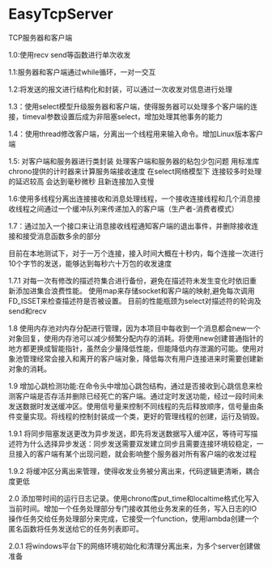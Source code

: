 # EasyTcpServer
TCP服务器和客户端

1.0:使用recv send等函数进行单次收发

1.1:服务器和客户端通过while循环，一对一交互

1.2:将发送的报文进行结构化和封装，可以通过一次收发对信息进行处理

1.3：使用select模型升级服务器和客户端，使得服务器可以处理多个客户端的连接，timeval参数设置后成为非阻塞select，增加处理其他事务的能力

1.4：使用thread修改客户端，分离出一个线程用来输入命令。增加Linux版本客户端

1.5: 对客户端和服务器进行类封装 处理客户端和服务器的粘包少包问题 用标准库chrono提供的计时器来计算服务端接收速度
在select网络模型下 连接较多时处理的延迟较高 会达到毫秒微秒 且新连接加入变慢

1.6:使用多线程分离出连接接收和消息处理线程，一个接收连接线程和几个消息接收线程之间通过一个缓冲队列来传递加入的客户端（生产者-消费者模式）

1.7：通过加入一个接口来让消息接收线程通知客户端的退出事件，并删除接收连接和接受消息函数多余的部分

目前在本地测试下，对于一万个连接，接入时间大概在十秒内，每个连接一次进行10个字节的发送，能够达到每秒六十万包的收发速度

1.7.1 对每一次有修改的描述符集合进行备份，避免在描述符未发生变化时依旧重新添加进集合浪费性能。
使用map来存储socket和客户端的映射,避免每次调用FD_ISSET来检查描述符是否被设置。
目前的性能瓶颈为select对描述符的轮询及send和recv

1.8 使用内存池对内存分配进行管理，因为本项目中每收到一个消息都会new一个对象回复，使用内存池可以减少频繁分配内存的消耗。将使用new创建普通指针的地方都更换成智能指针，虽然会少量降低性能，但能降低内存泄漏的可能。使用对象池管理经常会接入和离开的客户端对象，降低每次有用户连接进来时需要创建新对象的消耗。

1.9 增加心跳检测功能:在命令头中增加心跳包结构，通过是否接收到心跳信息来检测客户端是否存活并删除已经死亡的客户端。通过定时发送功能，经过一段时间未发送数据时发送缓冲区。使用信号量来控制不同线程的先后释放顺序，信号量由条件变量实现。将线程的控制封装成一个类，更好的管理线程的创建，运行及销毁。

1.9.1 将同步阻塞发送更改为异步发送，即先将发送数据写入缓冲区，等待可写描述符为什么选择异步发送：同步发送需要双发建立同步且需要连接环境较稳定，一旦接入的客户端有某个出现问题，就会影响整个服务器对所有客户端的收发过程

1.9.2 将缓冲区分离出来管理，使得收发业务被分离出来，代码逻辑更清晰，耦合度更低

2.0 添加带时间的运行日志记录。使用chrono库put_time和localtime格式化写入当前时间。增加一个任务处理部分专门接收其他业务发来的任务，写入日志的IO操作任务交给任务处理部分来完成，它接受一个function，使用lambda创建一个匿名函数将任务发送给它的任务列表即可。

2.0.1 将windows平台下的网络环境初始化和清理分离出来，为多个server创建做准备
